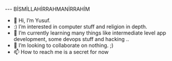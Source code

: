 --- BİSMİLLAHİRRAHMANİRRAHİM
- 👋 Hi, I’m Yusuf.
- :) I’m interested in computer stuff and religion in depth.
- 🌱 I’m currently learning many things like intermediate level app development, some devops stuff and hacking ..
- 💞️ I’m looking to collaborate on nothing. ;)
- 📫 How to reach me is a secret for now

<!---
Yusuf-YENICERI/Yusuf-YENICERI is a ✨ special ✨ repository because its `README.md` (this file) appears on your GitHub profile.
You can click the Preview link to take a look at your changes.
--->
